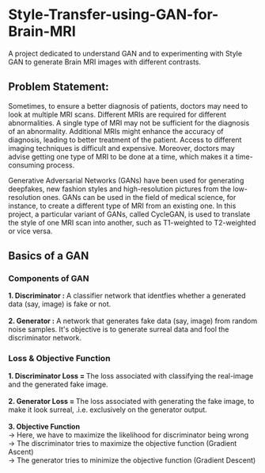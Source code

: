 # Style-Transfer-using-GAN-for-Brain-MRI
A project dedicated to understand GAN and to experimenting with Style GAN to generate Brain MRI images with different contrasts.

## Problem Statement:
Sometimes, to ensure a better diagnosis of patients, doctors may need to look at multiple MRI scans. Different MRIs are required for different abnormalities. A single type of MRI may not be sufficient for the diagnosis of an abnormality. Additional MRIs might enhance the accuracy of diagnosis, leading to better treatment of the patient. Access to different imaging techniques is difficult and expensive. Moreover, doctors may advise getting one type of MRI to be done at a time, which makes it a time-consuming process.

Generative Adversarial Networks (GANs) have been used for generating deepfakes, new fashion styles and high-resolution pictures from the low-resolution ones. GANs can be used in the field of medical science, for instance, to create a different type of MRI from an existing one. In this project, a particular variant of GANs, called CycleGAN, is used to translate the style of one MRI scan into another, such as T1-weighted to T2-weighted or vice versa.

## Basics of a GAN

### Components of GAN
<b>1. Discriminator :</b> A classifier network that identfies whether a generated data (say, image) is fake or not.<br><br>
<b>2. Generator :</b> A network that generates fake data (say, image) from random noise samples. It's objective is to generate surreal data and fool the discriminator network.
### Loss & Objective Function
<b>1. Discriminator Loss = </b> The loss associated with classifying the real-image and the generated fake image. <br><br>
<b>2. Generator Loss = </b> The loss associated with generating the fake image, to make it look surreal, .i.e. exclusively on the generator output. <br><br>
<b>3. Objective Function </b>
<br>
-> Here, we have to maximize the likelihood for discriminator being wrong <br>
-> The discriminator tries to maximize the objective function (Gradient Ascent) <br>
-> The generator tries to minimize the objective function (Gradient Descent)
